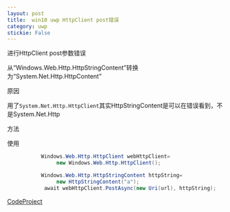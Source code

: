 ```yaml
---
layout: post
title:  win10 uwp HttpClient post错误 
category: uwp 
stickie: False
---
```



进行HttpClient post参数错误

从“Windows.Web.Http.HttpStringContent”转换为“System.Net.Http.HttpContent”
<!--more-->

<div id="toc"></div>
<!-- csdn -->

原因

用了`System.Net.Http.HttpClient`其实HttpStringContent是可以在错误看到，不是System.Net.Http

方法

使用

```csharp
           Windows.Web.Http.HttpClient webHttpClient=
                new Windows.Web.Http.HttpClient();

           Windows.Web.Http.HttpStringContent httpString=
                new HttpStringContent("a");
            await webHttpClient.PostAsync(new Uri(url), httpString);
```


<a href="https://www.codeproject.com/script/Articles/BlogFeedList.aspx?amid=12520573" rel="tag">CodeProject</a>


